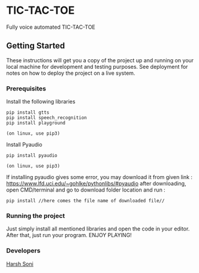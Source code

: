 # TIC-TAC-TOE
Fully voice automated TIC-TAC-TOE 

## Getting Started

These instructions will get you a copy of the project up and running on your local machine for development and testing purposes. See deployment for notes on how to deploy the project on a live system.

### Prerequisites

Install the following libraries

```
pip install gtts
pip install speech_recognition
pip install playground

(on linux, use pip3)
```
Install Pyaudio

```
pip install pyaudio

(on linux, use pip3)
```
If installing pyaudio gives some error, you may download it from given link : https://www.lfd.uci.edu/~gohlke/pythonlibs/#pyaudio
after downloading, open CMD/terminal and go to download folder location and run :

```
pip install //here comes the file name of downloaded file//
```

### Running the project

Just simply install all mentioned libraries and open the code in your editor. After that, just run your program.
ENJOY PLAYING!

### Developers
[Harsh Soni](https://github.com/xCiPH3R)
